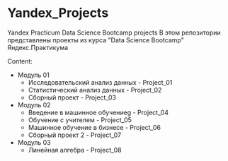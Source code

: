 # Yandex_Projects
Yandex Practicum Data Science Bootcamp projects
В этом репозитории представлены проекты из курса "Data Science Bootcamp" Яндекс.Практикума

Content:
- Модуль 01
  - Исследовательский анализ данных - Project_01
  - Статистический анализ данных - Project_02
  - Сборный проект - Project_03
- Модуль 02
  - Введение в машинное обучениеg - Project_04
  - Обучение с учителем - Project_05
  - Машинное обучение в бизнесе - Project_06
  - Сборный проект 2 - Project_07
- Модуль 03
  - Линейная алгебра - Project_08
